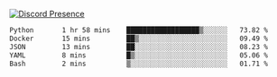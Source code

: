 [![Discord Presence](https://lanyard.cnrad.dev/api/689805100331696149)](https://discord.com/users/689805100331696149)

<!--START_SECTION:waka-->

```txt
Python       1 hr 58 mins    ██████████████████▒░░░░░░   73.82 %
Docker       15 mins         ██▒░░░░░░░░░░░░░░░░░░░░░░   09.49 %
JSON         13 mins         ██░░░░░░░░░░░░░░░░░░░░░░░   08.23 %
YAML         8 mins          █▒░░░░░░░░░░░░░░░░░░░░░░░   05.06 %
Bash         2 mins          ▒░░░░░░░░░░░░░░░░░░░░░░░░   01.71 %
```

<!--END_SECTION:waka-->
<img src="https://hit.yhype.me/github/profile?user_id=53441990" alt="">
